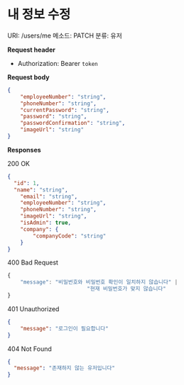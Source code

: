 # 내 정보 수정

URI: /users/me
메소드: PATCH
분류: 유저

**Request header**

- Authorization: Bearer `token`

**Request body**

```json
{
	"employeeNumber": "string",
	"phoneNumber": "string",
	"currentPassword": "string",
	"password": "string",
	"passwordConfirmation": "string",
	"imageUrl": "string"
}
```

**Responses**

200 OK

```json
{
  "id": 1,
  "name": "string",
	"email": "string",
	"employeeNumber": "string",
	"phoneNumber": "string",
	"imageUrl": "string",
	"isAdmin": true,
	"company": {
		"companyCode": "string"
	}
}
```

400 Bad Request

```jsx
{
	"message": "비밀번호와 비밀번호 확인이 일치하지 않습니다" |
						 "현재 비밀번호가 맞지 않습니다"
}
```

401 Unauthorized

```json
{
	"message": "로그인이 필요합니다"
}
```

404 Not Found

```json
{
  "message": "존재하지 않는 유저입니다"
}
```